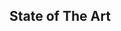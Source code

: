 ## State of The Art

<!-- @import "sota\roger.md" -->

<!-- @import "sota\gene_expression_analysis.md" -->
